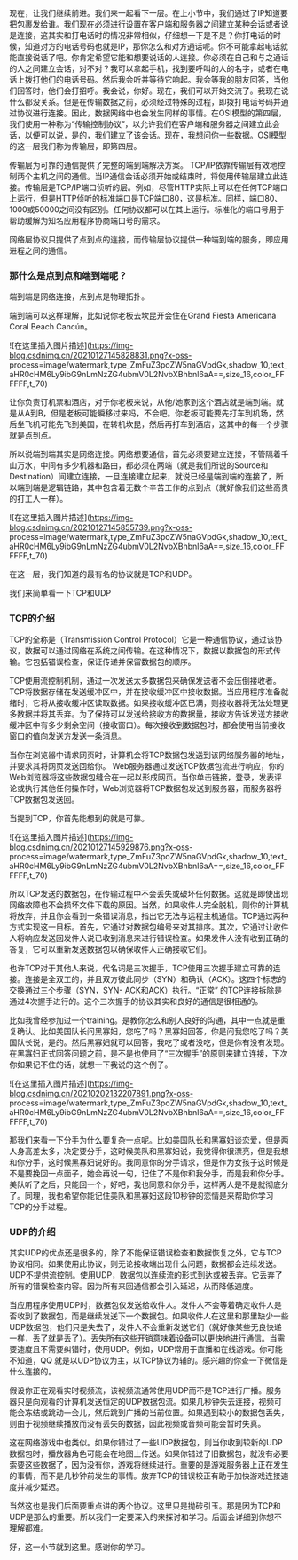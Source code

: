 现在，让我们继续前进。我们来一起看下一层。在上小节中，我们通过了IP知道要把包裹发给谁。我们现在必须进行设置在客户端和服务器之间建立某种会话或者说是连接，这其实和打电话时的情况非常相似，仔细想一下是不是？你打电话的时候，知道对方的电话号码也就是IP，那你怎么和对方通话呢。你不可能拿起电话就能直接说话了吧。你肯定希望它能和想要说话的人连接。你必须在自己和与之通话的人之间建立会话，对不对？我可以拿起手机，找到要呼叫的人的名字，或者在电话上拨打他们的电话号码。然后我会听并等待它响起。我会等我的朋友回答，当他们回答时，他们会打招呼。我会说，你好。现在，我们可以开始交流了。我现在说什么都没关系。但是在传输数据之前，必须经过特殊的过程，即拨打电话号码并通过协议进行连接。因此，数据网络中也会发生同样的事情。在OSI模型的第四层，我们使用一种称为“传输控制协议”，以允许我们在客户端和服务器之间建立此会话，以便可以说，是的，我们建立了该会话。现在，我想问你一些数据。OSI模型的这一层我们称为传输层，即第四层。

传输层为可靠的通信提供了完整的端到端解决方案。
TCP/IP依靠传输层有效地控制两个主机之间的通信。当IP通信会话必须开始或结束时，将使用传输层建立此连接。传输层是TCP/IP端口侦听的层。例如，尽管HTTP实际上可以在任何TCP端口上运行，但是HTTP侦听的标准端口是TCP端口80，这是标准。同样，端口80、1000或50000之间没有区别。任何协议都可以在其上运行。标准化的端口号用于帮助缓解为知名应用程序协商端口号的需求。

网络层协议只提供了点到点的连接，而传输层协议提供一种端到端的服务，即应用进程之间的通信。

### 那什么是点到点和端到端呢？

端到端是网络连接，点到点是物理拓扑。

端到端可以这样理解，比如说你老板去坎昆开会住在Grand Fiesta Americana Coral Beach Cancún。

![在这里插入图片描述](https://img-blog.csdnimg.cn/20210127145828831.png?x-oss-
process=image/watermark,type_ZmFuZ3poZW5naGVpdGk,shadow_10,text_aHR0cHM6Ly9ibG9nLmNzZG4ubmV0L2NvbXBhbnl6aA==,size_16,color_FFFFFF,t_70)

让你负责订机票和酒店，对于你老板来说，从他/她家到这个酒店就是端到端。就是从A到B，但是老板可能瞬移过来吗，不会吧。你老板可能要先打车到机场，然后坐飞机可能先飞到美国，在转机坎昆，然后再打车到酒店，这其中的每一个步骤就是点到点。

所以说端到端其实是网络连接。网络想要通信，首先必须要建立连接，不管隔着千山万水，中间有多少机器和路由，都必须在两端（就是我们所说的Source和Destination）间建立连接，一旦连接建立起来，就说已经是端到端的连接了，所以端到端是逻辑链路，其中包含着无数个辛苦工作的点到点（就好像我们这些高贵的打工人一样）。

![在这里插入图片描述](https://img-blog.csdnimg.cn/20210127145855739.png?x-oss-
process=image/watermark,type_ZmFuZ3poZW5naGVpdGk,shadow_10,text_aHR0cHM6Ly9ibG9nLmNzZG4ubmV0L2NvbXBhbnl6aA==,size_16,color_FFFFFF,t_70)

在这一层，我们知道的最有名的协议就是TCP和UDP。

我们来简单看一下TCP和UDP

### TCP的介绍

TCP的全称是（Transmission Control
Protocol）它是一种通信协议，通过该协议，数据可以通过网络在系统之间传输。在这种情况下，数据以数据包的形式传输。它包括错误检查，保证传递并保留数据包的顺序。

TCP使用流控制机制，通过一次发送太多数据包来确保发送者不会压倒接收者。
TCP将数据存储在发送缓冲区中，并在接收缓冲区中接收数据。当应用程序准备就绪时，它将从接收缓冲区读取数据。如果接收缓冲区已满，则接收器将无法处理更多数据并将其丢弃。为了保持可以发送给接收方的数据量，接收方告诉发送方接收缓冲区中有多少剩余空间（接收窗口）。每次接收到数据包时，都会使用当前接收窗口的值向发送方发送一条消息。

当你在浏览器中请求网页时，计算机会将TCP数据包发送到该网络服务器的地址，并要求其将网页发送回给你。
Web服务器通过发送TCP数据包流进行响应，你的Web浏览器将这些数据包缝合在一起以形成网页。当你单击链接，登录，发表评论或执行其他任何操作时，Web浏览器将TCP数据包发送到服务器，而服务器将TCP数据包发送回。

当提到TCP，你首先能想到的就是可靠。

![在这里插入图片描述](https://img-blog.csdnimg.cn/20210127145929876.png?x-oss-
process=image/watermark,type_ZmFuZ3poZW5naGVpdGk,shadow_10,text_aHR0cHM6Ly9ibG9nLmNzZG4ubmV0L2NvbXBhbnl6aA==,size_16,color_FFFFFF,t_70)

所以TCP发送的数据包，在传输过程中不会丢失或破坏任何数据。这就是即使出现网络故障也不会损坏文件下载的原因。当然，如果收件人完全脱机，则你的计算机将放弃，并且你会看到一条错误消息，指出它无法与远程主机通信。TCP通过两种方式实现这一目标。首先，它通过对数据包编号来对其排序。其次，它通过让收件人将响应发送回发件人说已收到消息来进行错误检查。如果发件人没有收到正确的答复，它可以重新发送数据包以确保收件人正确接收它们。

也许TCP对于其他人来说，代名词是三次握手，TCP使用三次握手建立可靠的连接。连接是全双工的，并且双方彼此同步（SYN）和确认（ACK）。这四个标志的交换通过三个步骤（SYN，SYN-
ACK和ACK）执行。“正常” 的TCP连接拆除是通过4次握手进行的。这个三次握手的协议其实和良好的通信是很相通的。

比如我曾经参加过一个training。是教你怎么和别人良好的沟通，其中一点就是重复确认。比如美国队长问黑寡妇，您吃了吗？黑寡妇回答，你是问我您吃了吗？美国队长说，是的。然后黑寡妇就可以回答，我吃了或者没吃，但是你有没有发现。在黑寡妇正式回答问题之前，是不是也使用了“三次握手”的原则来建立连接，下次你如果记不住的话，就想一下我说的这个例子。

![在这里插入图片描述](https://img-blog.csdnimg.cn/20210202132207891.png?x-oss-
process=image/watermark,type_ZmFuZ3poZW5naGVpdGk,shadow_10,text_aHR0cHM6Ly9ibG9nLmNzZG4ubmV0L2NvbXBhbnl6aA==,size_16,color_FFFFFF,t_70)

那我们来看一下分手为什么要复杂一点呢。比如美国队长和黑寡妇谈恋爱，但是两人身高差太多，决定要分手，这时候美队和黑寡妇说，我觉得你很漂亮，但是我想和你分手，这时候黑寡妇说好的。我同意你的分手请求，但是作为女孩子这时候是不是要挽回一点面子，她会再说一句，记住了不是你和我分手，而是我和你分手。美队听了之后，只能回一个，好吧，我也同意和你分手，这样两人是不是就彻底分了。同理，我也希望你能记住美队和黑寡妇这段10秒钟的恋情是来帮助你学习TCP的分手过程。

### UDP的介绍

其实UDP的优点还是很多的，除了不能保证错误检查和数据恢复之外，它与TCP协议相同。如果使用此协议，则无论接收端出现什么问题，数据都会连续发送。UDP不提供流控制。使用UDP，数据包以连续流的形式到达或被丢弃。它丢弃了所有的错误检查内容。因为所有来回通信都会引入延迟，从而降低速度。

当应用程序使用UDP时，数据包仅发送给收件人。发件人不会等着确定收件人是否收到了数据包，而是继续发送下一个数据包。如果收件人在这里和那里缺少一些UDP数据包，他们只是失去了，发件人不会重新发送它们（就好像某些无良快递一样，丢了就是丢了）。丢失所有这些开销意味着设备可以更快地进行通信。当需要速度且不需要纠错时，使用UDP。例如，UDP常用于直播和在线游戏。你可能不知道，QQ
就是以UDP协议为主，以TCP协议为辅的。感兴趣的你查一下微信是什么连接的。

假设你正在观看实时视频流，该视频流通常使用UDP而不是TCP进行广播。服务器只是向观看的计算机发送恒定的UDP数据包流。如果几秒钟失去连接，视频可能会冻结或跳动一会儿，然后跳到广播的当前位置。如果遇到较小的数据包丢失，则由于视频继续播放而没有丢失的数据，因此视频或音频可能会暂时失真。

这在网络游戏中也类似。如果你错过了一些UDP数据包，则当你收到较新的UDP数据包时，播放器角色可能会在地图上传送。如果你错过了旧数据包，就没有必要索要这些数据了，因为没有你，游戏将继续进行。重要的是游戏服务器上正在发生的事情，而不是几秒钟前发生的事情。放弃TCP的错误校正有助于加快游戏连接速度并减少延迟。

当然这也是我们后面要重点讲的两个协议。这里只是抛砖引玉。那是因为TCP和UDP是那么的重要。所以我们一定要深入的来探讨和学习。后面会详细到你想不理解都难。

好，这一小节就到这里。感谢你的学习。

